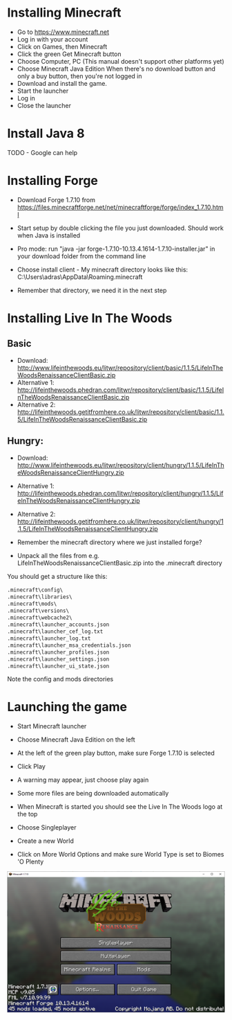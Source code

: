 


# Installing Minecraft
* Go to https://www.minecraft.net
* Log in with your account
* Click on Games, then Minecraft
* Click the green Get Minecraft button
* Choose Computer, PC (This manual doesn't support other platforms yet)
* Choose Minecraft Java Edition
	When there's no download button and only a buy button, then you're not logged in
* Download and install the game. 
* Start the launcher
* Log in
* Close the launcher

# Install Java 8
TODO - Google can help

# Installing Forge

* Download Forge 1.7.10 from https://files.minecraftforge.net/net/minecraftforge/forge/index_1.7.10.html
* Start setup by double clicking the file you just downloaded. Should work when Java is installed
* Pro mode: run "java -jar forge-1.7.10-10.13.4.1614-1.7.10-installer.jar" in your download folder from the command line

* Choose install client - My minecraft directory looks like this: C:\Users\adras\AppData\Roaming\.minecraft
* Remember that directory, we need it in the next step


# Installing Live In The Woods
## Basic
* Download: http://www.lifeinthewoods.eu/litwr/repository/client/basic/1.1.5/LifeInTheWoodsRenaissanceClientBasic.zip
* Alternative 1: http://lifeinthewoods.phedran.com/litwr/repository/client/basic/1.1.5/LifeInTheWoodsRenaissanceClientBasic.zip
* Alternative 2: http://lifeinthewoods.getitfromhere.co.uk/litwr/repository/client/basic/1.1.5/LifeInTheWoodsRenaissanceClientBasic.zip
## Hungry:

* Download: http://www.lifeinthewoods.eu/litwr/repository/client/hungry/1.1.5/LifeInTheWoodsRenaissanceClientHungry.zip
* Alternative 1: http://lifeinthewoods.phedran.com/litwr/repository/client/hungry/1.1.5/LifeInTheWoodsRenaissanceClientHungry.zip
* Alternative 2: http://lifeinthewoods.getitfromhere.co.uk/litwr/repository/client/hungry/1.1.5/LifeInTheWoodsRenaissanceClientHungry.zip

* Remember the minecraft directory where we just installed forge?
* Unpack all the files from e.g. LifeInTheWoodsRenaissanceClientBasic.zip into the .minecraft directory

You should get a structure like this:

	.minecraft\config\
	.minecraft\libraries\
	.minecraft\mods\
	.minecraft\versions\
	.minecraft\webcache2\
	.minecraft\launcher_accounts.json
	.minecraft\launcher_cef_log.txt
	.minecraft\launcher_log.txt
	.minecraft\launcher_msa_credentials.json
	.minecraft\launcher_profiles.json
	.minecraft\launcher_settings.json
	.minecraft\launcher_ui_state.json

Note the config and mods directories

# Launching the game
* Start Minecraft launcher
* Choose Minecraft Java Edition on the left
* At the left of the green play button, make sure Forge 1.7.10 is selected
* Click Play
* A warning may appear, just choose play again
* Some more files are being downloaded automatically

* When Minecraft is started you should see the Live In The Woods logo at the top
* Choose Singleplayer
* Create a new World
* Click on More World Options and make sure World Type is set to Biomes 'O Plenty


![alt text](https://github.com/adras/MinecraftLITW/raw/main/screenshots/MinecraftMainMenu.png "Minecraft")





